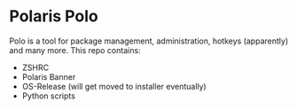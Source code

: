 # Polaris Polo

Polo is a tool for package management, administration, hotkeys (apparently) and many more. This repo contains:

- ZSHRC
- Polaris Banner
- OS-Release (will get moved to installer eventually)
- Python scripts
